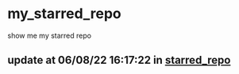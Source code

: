# my_starred_repo
show me my starred repo

update at 06/08/22 16:17:22 in [starred_repo](./index.html)
---

